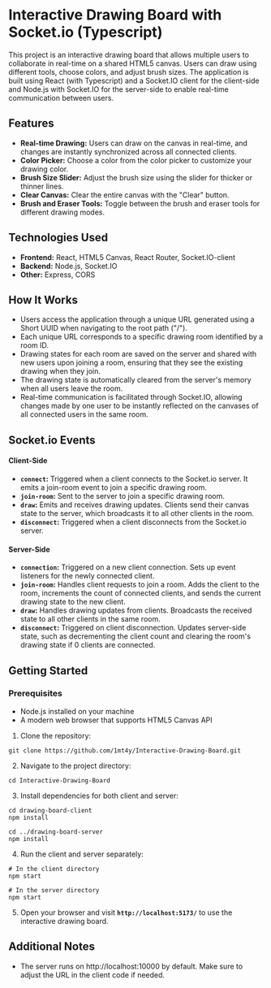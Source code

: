 # Interactive Drawing Board with Socket.io (Typescript)

This project is an interactive drawing board that allows multiple users to collaborate in real-time on a shared HTML5 canvas. Users can draw using different tools, choose colors, and adjust brush sizes. The application is built using React (with Typescript) and a Socket.IO client for the client-side and Node.js with Socket.IO for the server-side to enable real-time communication between users.

## Features

- **Real-time Drawing:** Users can draw on the canvas in real-time, and changes are instantly synchronized across all connected clients.
- **Color Picker:** Choose a color from the color picker to customize your drawing color.
- **Brush Size Slider:** Adjust the brush size using the slider for thicker or thinner lines.
- **Clear Canvas:** Clear the entire canvas with the "Clear" button.
- **Brush and Eraser Tools:** Toggle between the brush and eraser tools for different drawing modes.

## Technologies Used

- **Frontend:** React, HTML5 Canvas, React Router, Socket.IO-client
- **Backend:** Node.js, Socket.IO
- **Other:** Express, CORS

## How It Works

- Users access the application through a unique URL generated using a Short UUID when navigating to the root path ("/").
- Each unique URL corresponds to a specific drawing room identified by a room ID.
- Drawing states for each room are saved on the server and shared with new users upon joining a room, ensuring that they see the existing drawing when they join.
- The drawing state is automatically cleared from the server's memory when all users leave the room.
- Real-time communication is facilitated through Socket.IO, allowing changes made by one user to be instantly reflected on the canvases of all connected users in the same room.

 ## Socket.io Events

 #### Client-Side
 
- **`connect`:** Triggered when a client connects to the Socket.io server. It emits a join-room event to join a specific drawing room.
- **`join-room`:** Sent to the server to join a specific drawing room.
- **`draw`:** Emits and receives drawing updates. Clients send their canvas state to the server, which broadcasts it to all other clients in the room.
- **`disconnect`:** Triggered when a client disconnects from the Socket.io server.

#### Server-Side
- **`connection`:** Triggered on a new client connection. Sets up event listeners for the newly connected client.
- **`join-room`:** Handles client requests to join a room. Adds the client to the room, increments the count of connected clients, and sends the current drawing state to the new client.
- **`draw`:** Handles drawing updates from clients. Broadcasts the received state to all other clients in the same room.
- **`disconnect`:** Triggered on client disconnection. Updates server-side state, such as decrementing the client count and clearing the room's drawing state if 0 clients are connected.

## Getting Started

### Prerequisites
- Node.js installed on your machine
- A modern web browser that supports HTML5 Canvas API

1. Clone the repository:
```
git clone https://github.com/1mt4y/Interactive-Drawing-Board.git
```
2. Navigate to the project directory:
```
cd Interactive-Drawing-Board
```
3. Install dependencies for both client and server:
```
cd drawing-board-client
npm install

cd ../drawing-board-server
npm install
```
4. Run the client and server separately:
```
# In the client directory
npm start

# In the server directory
npm start
```
5. Open your browser and visit **`http://localhost:5173/`** to use the interactive drawing board.


## Additional Notes
- The server runs on http://localhost:10000 by default. Make sure to adjust the URL in the client code if needed.
